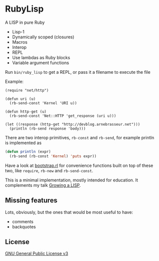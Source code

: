 # RubyLisp

A LISP in pure Ruby

* Lisp-1
* Dynamically scoped (closures)
* Macros
* Interop
* REPL
* Use lambdas as Ruby blocks
* Variable argument functions

Run `bin/ruby_lisp` to get a REPL, or pass it a filename to execute the file

Example:

```
(require "net/http")

(defun uri (u)
  (rb-send-const 'Kernel 'URI u))

(defun http-get (u)
  (rb-send-const 'Net::HTTP 'get_response (uri u)))

(let ((response (http-get "http://devblog.arnebrasseur.net")))
  (println (rb-send response 'body)))
```

There are two interop primitives, `rb-const` and `rb-send`, for example println is implemented as

``` lisp
(defun println (expr)
  (rb-send (rb-const 'Kernel) 'puts expr))
```

Have a look at [bootstrap.rl](https://github.com/plexus/ruby_lisp/blob/master/lib/bootstrap.rl) for convenience functions built on top of these two, like `require`, `rb-new` and `rb-send-const`.

This is a minimal implementation, mostly intended for education. It complements my talk [Growing a LISP](http://devblog.arnebrasseur.net/speaking.html#rugb-lisp).

## Missing features

Lots, obviously, but the ones that would be most useful to have:

* comments
* backquotes

## License

[GNU General Public License v3](http://www.gnu.org/licenses/gpl-3.0.en.html)
